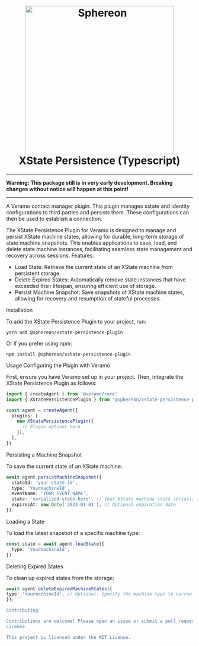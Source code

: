 <!--suppress HtmlDeprecatedAttribute -->
<h1 align="center">
  <br>
  <a href="https://www.sphereon.com"><img src="https://sphereon.com/content/themes/sphereon/assets/img/logo.svg" alt="Sphereon" width="400"></a>
  <br>XState Persistence (Typescript) 
  <br>
</h1>

---

**Warning: This package still is in very early development. Breaking changes without notice will happen at this point!**

---

A Veramo contact manager plugin. This plugin manages xstate and identity configurations to third parties and persists them. These configurations can then be used to establish a connection.

The XState Persistence Plugin for Veramo is designed to manage and persist XState machine states, allowing for durable, long-term storage of state machine snapshots. This enables applications to save, load, and delete state machine instances, facilitating seamless state management and recovery across sessions.
Features:

- Load State: Retrieve the current state of an XState machine from persistent storage.
- Delete Expired States: Automatically remove state instances that have exceeded their lifespan, ensuring efficient use of storage.
- Persist Machine Snapshot: Save snapshots of XState machine states, allowing for recovery and resumption of stateful processes.

Installation

To add the XState Persistence Plugin to your project, run:

```shell
yarn add @sphereon/xstate-persistence-plugin
```

Or if you prefer using npm:

```shell
npm install @sphereon/xstate-persistence-plugin
```

Usage
Configuring the Plugin with Veramo

First, ensure you have Veramo set up in your project. Then, integrate the XState Persistence Plugin as follows:

```typescript
import { createAgent } from '@veramo/core'
import { XStatePersistencePlugin } from '@sphereon/xstate-persistence-plugin'

const agent = createAgent({
  plugins: [
    new XStatePersistencePlugin({
      // Plugin options here
    }),
  ],
})
```

Persisting a Machine Snapshot

To save the current state of an XState machine:

```typescript
await agent.persistMachineSnapshot({
  stateId: 'your-state-id',
  type: 'YourmachineId',
  eventName: 'YOUR_EVENT_NAME',
  state: 'serialized-state-here', // Your XState machine state serialized as a string
  expiresAt: new Date('2023-01-01'), // Optional expiration date
})
```

Loading a State

To load the latest snapshot of a specific machine type:

```typescript
const state = await agent.loadState({
  type: 'YourmachineId',
})
```

Deleting Expired States

To clean up expired states from the storage:

````typescript
await agent.deleteExpiredMachineStates({
type: 'YourmachineId', // Optional: Specify the machine type to narrow down the deletion
});```

Contributing

Contributions are welcome! Please open an issue or submit a pull request for any bugs, features, or improvements.
License

This project is licensed under the MIT License.
````
